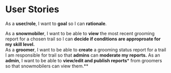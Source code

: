 # User Stories
As a **user/role**, I want to **goal** so I can **rationale**.

As a **snowmobiler**, I want to be able to **view** the most recent grooming report for a chosen trail so I can **decide if conditions are approproate for my skill level.**  
As a **groomer**, I want to be able to **create** a grooming status report for a trail I am responsible for trail so that **admins** can **moderate my reports.**
As an **admin**, I want to be able to **view/edit and publish reports*** from groomers so that snowmobilers can view them.**   
